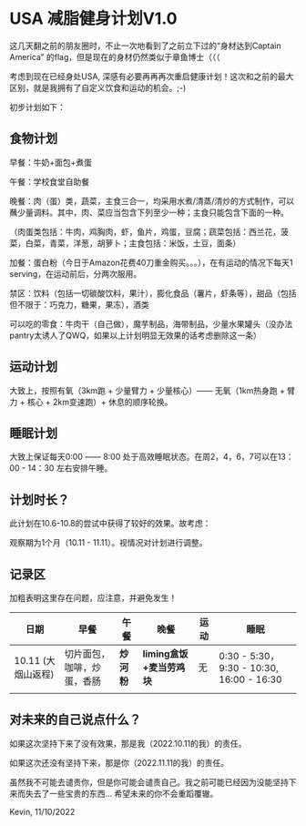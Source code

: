 # USA 减脂健身计划V1.0

这几天翻之前的朋友圈时，不止一次地看到了之前立下过的“身材达到Captain America” 的flag，但是现在的身材仍然类似于章鱼博士（（（

考虑到现在已经身处USA, 深感有必要再再再次重启健康计划！这次和之前的最大区别，就是我拥有了自定义饮食和运动的机会。;-)

初步计划如下：

## 食物计划

早餐：牛奶+面包+煮蛋

午餐：学校食堂自助餐

晚餐：肉（蛋）类，蔬菜，主食三合一，均采用水煮/清蒸/清炒的方式制作，可以蘸少量调料。其中，肉、菜应当包含下列至少一种；主食只能包含下面的一种。

（肉蛋类包括：牛肉，鸡胸肉，虾，鱼片，鸡蛋，豆腐；蔬菜包括：西兰花，菠菜，白菜，青菜，洋葱，胡萝卜；主食包括：米饭，土豆，面条）

加餐：蛋白粉（今日于Amazon花费40刀重金购买。。。），在有运动的情况下每天1 serving，在运动前后，分两次服用。

禁区：饮料（包括一切碳酸饮料，果汁），膨化食品（薯片，虾条等），甜品（包括但不限于：巧克力，糖果，果冻），酒类

可以吃的零食：牛肉干（自己做），魔芋制品，海带制品，少量水果罐头（没办法pantry太诱人了QWQ，如果以上计划明显无效果的话考虑删除这一条）

## 运动计划

大致上，按照有氧（3km跑 + 少量臂力 + 少量核心）—— 无氧（1km热身跑 + 臂力 + 核心 + 2km变速跑）+ 休息的顺序轮换。


## 睡眠计划

大致上保证每天0:00 —— 8:00 处于高效睡眠状态。在周2，4，6，7可以在13：00 - 14：30 左右安排午睡。

## 计划时长？

此计划在10.6-10.8的尝试中获得了较好的效果。故考虑：

观察期为1个月（10.11 - 11.11）。视情况对计划进行调整。

## 记录区

加粗表明这里存在问题，应注意，并避免发生！

|  日期   | 早餐  | 午餐 | 晚餐 | 运动 | 睡眠 |
|  ----  | ----  | ----  | ---- | ---- | ---- |
|10.11 (大烟山返程)   | 切片面包，咖啡，炒蛋，香肠 | **炒河粉** | **liming盒饭+麦当劳鸡块** | 无 | 0:30 - 5:30， 9:30 - 10:30, 16:00 - 16:30|
| | | | | | |

## 对未来的自己说点什么？

如果这次坚持下来了没有效果，那是我（2022.10.11的我）的责任。

如果这次还没有坚持下来，那是你（2022.11.11的我）的责任。

虽然我不可能去谴责你，但是你可能会谴责自己。我之前可能已经因为没能坚持下来而失去了一些宝贵的东西... 希望未来的你不会重蹈覆辙。

Kevin, 11/10/2022
